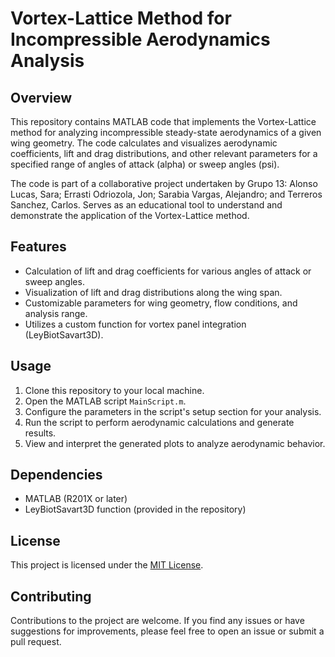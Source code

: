 # Vortex-Lattice Method for Incompressible Aerodynamics Analysis

## Overview

This repository contains MATLAB code that implements the Vortex-Lattice method for analyzing incompressible steady-state aerodynamics of a given wing geometry. The code calculates and visualizes aerodynamic coefficients, lift and drag distributions, and other relevant parameters for a specified range of angles of attack (alpha) or sweep angles (psi).

The code is part of a collaborative project undertaken by Grupo 13: Alonso Lucas, Sara; Errasti Odriozola, Jon; Sarabia Vargas, Alejandro; and Terreros Sanchez, Carlos. Serves as an educational tool to understand and demonstrate the application of the Vortex-Lattice method.

## Features

- Calculation of lift and drag coefficients for various angles of attack or sweep angles.
- Visualization of lift and drag distributions along the wing span.
- Customizable parameters for wing geometry, flow conditions, and analysis range.
- Utilizes a custom function for vortex panel integration (LeyBiotSavart3D).

## Usage

1. Clone this repository to your local machine.
2. Open the MATLAB script `MainScript.m`.
3. Configure the parameters in the script's setup section for your analysis.
4. Run the script to perform aerodynamic calculations and generate results.
5. View and interpret the generated plots to analyze aerodynamic behavior.

## Dependencies

- MATLAB (R201X or later)
- LeyBiotSavart3D function (provided in the repository)

## License

This project is licensed under the [MIT License](LICENSE).

## Contributing

Contributions to the project are welcome. If you find any issues or have suggestions for improvements, please feel free to open an issue or submit a pull request.
